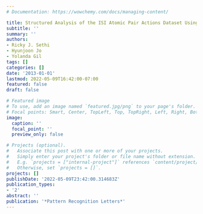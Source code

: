 ```yaml
---
# Documentation: https://wowchemy.com/docs/managing-content/

title: Structured Analysis of the ISI Atomic Pair Actions Dataset Using Workflows
subtitle: ''
summary: ''
authors:
- Ricky J. Sethi
- Hyunjoon Jo
- Yolanda Gil
tags: []
categories: []
date: '2013-01-01'
lastmod: 2022-05-09T16:42:00-07:00
featured: false
draft: false

# Featured image
# To use, add an image named `featured.jpg/png` to your page's folder.
# Focal points: Smart, Center, TopLeft, Top, TopRight, Left, Right, BottomLeft, Bottom, BottomRight.
image:
  caption: ''
  focal_point: ''
  preview_only: false

# Projects (optional).
#   Associate this post with one or more of your projects.
#   Simply enter your project's folder or file name without extension.
#   E.g. `projects = ["internal-project"]` references `content/project/deep-learning/index.md`.
#   Otherwise, set `projects = []`.
projects: []
publishDate: '2022-05-09T23:42:00.314683Z'
publication_types:
- '2'
abstract: ''
publication: '*Pattern Recognition Letters*'
---
```

